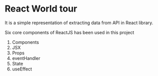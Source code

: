 # React World tour

It is a simple representation of extracting data from API in React library.

Six core components of ReactJS has been used in this project

1. Components
2. JSX
3. Props
4. eventHandler
5. State
6. useEffect
